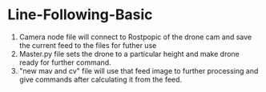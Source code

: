 # Line-Following-Basic

1) Camera node file will connect to Rostpopic of the drone cam and save the current feed to the files for futher use
2) Master.py file sets the drone to a particular height and make drone ready for further command.
3) "new mav and cv" file will use that feed image to further processing and give commands after calculating it from the feed.
